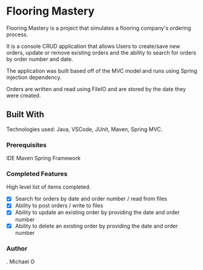 # Flooring Mastery

Flooring Mastery is a project that simulates a flooring company's ordering process.
  
It is a console CRUD application that allows Users to create/save new orders, update or remove existing orders and the ability to search for orders by order number and date. 

The application was built based off of the MVC model and runs using Spring injection dependency. 

Orders are written and read using FileIO and are stored by the date they were created.

## Built With

Technologies used: Java, VSCode, JUnit, Maven, Spring MVC. 

### Prerequisites

IDE 
Maven
Spring Framework

### Completed Features

High level list of items completed.

- [x] Search for orders by date and order number / read from files
- [x] Ability to post orders / write to files
- [x] Ability to update an existing order by providing the date and order number
- [x] Ability to delete an existing order by providing the date and order number

### Author
. Michael O